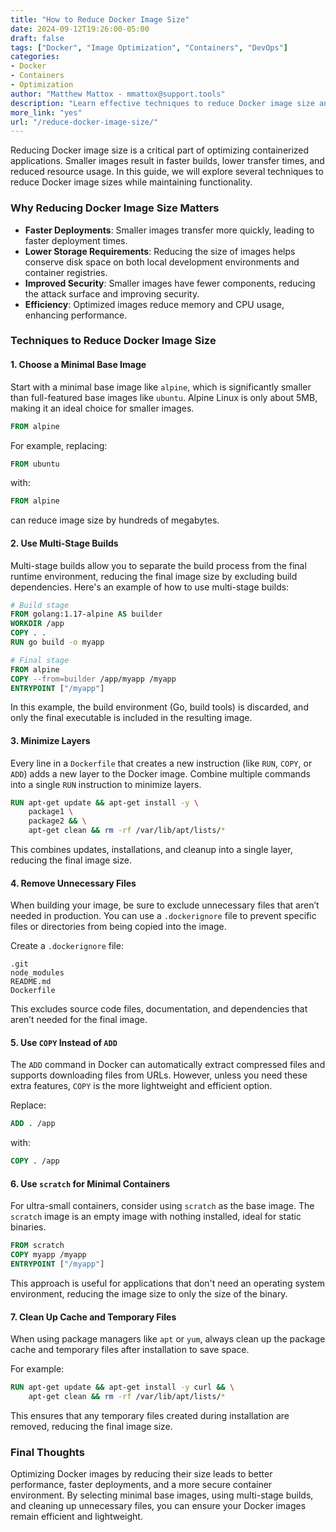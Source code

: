 ```yaml
---
title: "How to Reduce Docker Image Size"  
date: 2024-09-12T19:26:00-05:00  
draft: false  
tags: ["Docker", "Image Optimization", "Containers", "DevOps"]  
categories:  
- Docker  
- Containers  
- Optimization  
author: "Matthew Mattox - mmattox@support.tools"  
description: "Learn effective techniques to reduce Docker image size and optimize container performance."  
more_link: "yes"  
url: "/reduce-docker-image-size/"  
---
```


Reducing Docker image size is a critical part of optimizing containerized applications. Smaller images result in faster builds, lower transfer times, and reduced resource usage. In this guide, we will explore several techniques to reduce Docker image sizes while maintaining functionality.

<!--more-->

### Why Reducing Docker Image Size Matters

- **Faster Deployments**: Smaller images transfer more quickly, leading to faster deployment times.
- **Lower Storage Requirements**: Reducing the size of images helps conserve disk space on both local development environments and container registries.
- **Improved Security**: Smaller images have fewer components, reducing the attack surface and improving security.
- **Efficiency**: Optimized images reduce memory and CPU usage, enhancing performance.

### Techniques to Reduce Docker Image Size

#### 1. **Choose a Minimal Base Image**

Start with a minimal base image like `alpine`, which is significantly smaller than full-featured base images like `ubuntu`. Alpine Linux is only about 5MB, making it an ideal choice for smaller images.

```dockerfile
FROM alpine
```

For example, replacing:

```dockerfile
FROM ubuntu
```

with:

```dockerfile
FROM alpine
```

can reduce image size by hundreds of megabytes.

#### 2. **Use Multi-Stage Builds**

Multi-stage builds allow you to separate the build process from the final runtime environment, reducing the final image size by excluding build dependencies. Here's an example of how to use multi-stage builds:

```dockerfile
# Build stage
FROM golang:1.17-alpine AS builder
WORKDIR /app
COPY . .
RUN go build -o myapp

# Final stage
FROM alpine
COPY --from=builder /app/myapp /myapp
ENTRYPOINT ["/myapp"]
```

In this example, the build environment (Go, build tools) is discarded, and only the final executable is included in the resulting image.

#### 3. **Minimize Layers**

Every line in a `Dockerfile` that creates a new instruction (like `RUN`, `COPY`, or `ADD`) adds a new layer to the Docker image. Combine multiple commands into a single `RUN` instruction to minimize layers.

```dockerfile
RUN apt-get update && apt-get install -y \
    package1 \
    package2 && \
    apt-get clean && rm -rf /var/lib/apt/lists/*
```

This combines updates, installations, and cleanup into a single layer, reducing the final image size.

#### 4. **Remove Unnecessary Files**

When building your image, be sure to exclude unnecessary files that aren’t needed in production. You can use a `.dockerignore` file to prevent specific files or directories from being copied into the image.

Create a `.dockerignore` file:

```plaintext
.git
node_modules
README.md
Dockerfile
```

This excludes source code files, documentation, and dependencies that aren’t needed for the final image.

#### 5. **Use `COPY` Instead of `ADD`**

The `ADD` command in Docker can automatically extract compressed files and supports downloading files from URLs. However, unless you need these extra features, `COPY` is the more lightweight and efficient option.

Replace:

```dockerfile
ADD . /app
```

with:

```dockerfile
COPY . /app
```

#### 6. **Use `scratch` for Minimal Containers**

For ultra-small containers, consider using `scratch` as the base image. The `scratch` image is an empty image with nothing installed, ideal for static binaries.

```dockerfile
FROM scratch
COPY myapp /myapp
ENTRYPOINT ["/myapp"]
```

This approach is useful for applications that don't need an operating system environment, reducing the image size to only the size of the binary.

#### 7. **Clean Up Cache and Temporary Files**

When using package managers like `apt` or `yum`, always clean up the package cache and temporary files after installation to save space.

For example:

```dockerfile
RUN apt-get update && apt-get install -y curl && \
    apt-get clean && rm -rf /var/lib/apt/lists/*
```

This ensures that any temporary files created during installation are removed, reducing the final image size.

### Final Thoughts

Optimizing Docker images by reducing their size leads to better performance, faster deployments, and a more secure container environment. By selecting minimal base images, using multi-stage builds, and cleaning up unnecessary files, you can ensure your Docker images remain efficient and lightweight.
